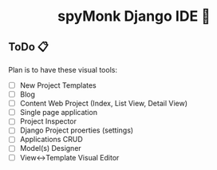 <div align='center'>

# spyMonk Django IDE 📝
</div>

## ToDo 📋

Plan is to have these visual tools:

- [ ] New Project Templates
- [ ] Blog
- [ ] Content Web Project (Index, List View, Detail View)
- [ ] Single page application
- [ ] Project Inspector
- [ ] Django Project proerties (settings)
- [ ] Applications CRUD
- [ ] Model(s) Designer
- [ ] View<->Template Visual Editor